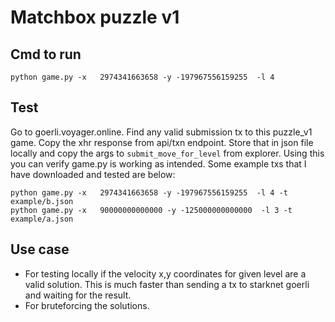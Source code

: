 # Matchbox puzzle v1

## Cmd to run
```
python game.py -x   2974341663658 -y -197967556159255  -l 4
```


## Test 
Go to goerli.voyager.online. Find any valid submission tx to this puzzle_v1 game. Copy the xhr response from api/txn endpoint. Store that in json file locally and copy the args to `submit_move_for_level` from explorer. Using this you can verify game.py is working as intended. Some example txs that I have downloaded and tested are below: 

```
python game.py -x   2974341663658 -y -197967556159255  -l 4 -t example/b.json
python game.py -x   90000000000000 -y -125000000000000  -l 3 -t example/a.json
```

## Use case

- For testing locally if the velocity x,y coordinates for given level are a valid solution. This is much faster than sending a tx to starknet goerli and waiting for the result.
- For bruteforcing the solutions.
